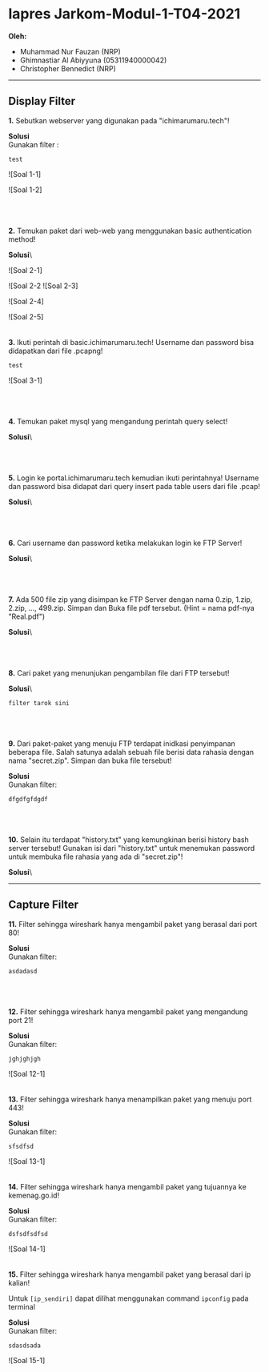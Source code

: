 # lapres Jarkom-Modul-1-T04-2021

**Oleh:**
  * Muhammad Nur Fauzan (NRP)
  * Ghimnastiar Al Abiyyuna (05311940000042)
  * Christopher Bennedict (NRP)

---

## **Display Filter**

**1.** Sebutkan webserver yang digunakan pada "ichimarumaru.tech"! 

**Solusi**\
Gunakan filter :

```
test
```



![Soal 1-1]

![Soal 1-2]


\
\
\
**2.** Temukan paket dari web-web yang menggunakan basic authentication method!

**Solusi**\


![Soal 2-1]

![Soal 2-2
![Soal 2-3]

![Soal 2-4]

![Soal 2-5]
\
\
\
**3.** Ikuti perintah di basic.ichimarumaru.tech! Username dan password bisa didapatkan dari file .pcapng!


```
test
```


![Soal 3-1]


\
\
\
**4.** Temukan paket mysql yang mengandung perintah query select!

**Solusi**\

\
\
\
**5.** Login ke portal.ichimarumaru.tech kemudian ikuti perintahnya! Username dan password bisa didapat dari query insert pada table users dari file .pcap!

**Solusi**\

\
\
\
**6.** Cari username dan password ketika melakukan login ke FTP Server!

**Solusi**\

\
\
\
**7.** Ada 500 file zip yang disimpan ke FTP Server dengan nama 0.zip, 1.zip, 2.zip, ..., 499.zip. Simpan dan Buka file pdf tersebut. (Hint = nama pdf-nya "Real.pdf")


**Solusi**\

\
\
\
**8.** Cari paket yang menunjukan pengambilan file dari FTP tersebut!


**Solusi**\

```
filter tarok sini
```


\
\
\
**9.** Dari paket-paket yang menuju FTP terdapat inidkasi penyimpanan beberapa file. Salah satunya adalah sebuah file berisi data rahasia dengan nama "secret.zip". Simpan dan buka file tersebut!

**Solusi**\
Gunakan filter:

```
dfgdfgfdgdf
```


\
\
\
**10.** Selain itu terdapat "history.txt" yang kemungkinan berisi history bash server tersebut! Gunakan isi dari "history.txt" untuk menemukan password untuk membuka file rahasia yang ada di "secret.zip"!

**Solusi**\


---

## Capture Filter

**11.** Filter sehingga wireshark hanya mengambil paket yang berasal dari port 80! 

**Solusi**\
Gunakan filter:

```
asdadasd
```

\
\
\
**12.** Filter sehingga wireshark hanya mengambil paket yang mengandung port 21!

**Solusi**\
Gunakan filter:

```
jghjghjgh
```

![Soal 12-1]
\
\
\
**13.** Filter sehingga wireshark hanya menampilkan paket yang menuju port 443!

**Solusi**\
Gunakan filter:

```
sfsdfsd
```

![Soal 13-1] 
\
\
\
**14.** Filter sehingga wireshark hanya mengambil paket yang tujuannya ke kemenag.go.id!


**Solusi**\
Gunakan filter:

```
dsfsdfsdfsd
```


![Soal 14-1]
\
\
\
**15.** Filter sehingga wireshark hanya mengambil paket yang berasal dari ip kalian!

Untuk `[ip_sendiri]` dapat dilihat menggunakan command `ipconfig` pada terminal

**Solusi**\
Gunakan filter:


```
sdasdsada
```

![Soal 15-1]
